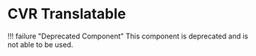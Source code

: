 # CVR Translatable <div class="whitelisted" data-list=""></div>

!!! failure "Deprecated Component"
    This component is deprecated and is not able to be used.